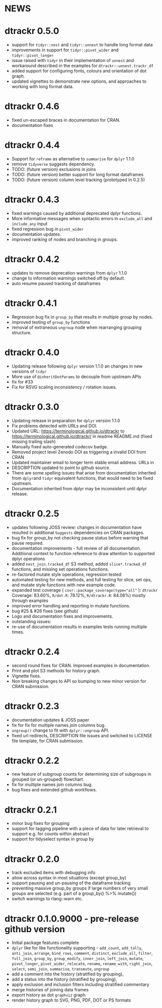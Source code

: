 # NEWS

# dtrackr 0.5.0

* support for `tidyr::nest` and `tidyr::unnest` to handle long format data
* improvements in support for `tidyr::pivot_wider` and `tidyr::pivot_longer`
* issue raised with `tidyr` in their implementation of `unnest` and workaround
  described in the examples for `dtrackr::unnest.trackr_df`
* added support for configuring fonts, colours and orientation of dot graph.
* updated vignettes to demonstrate new options, and approaches to working with
  long format data.

# dtrackr 0.4.6

* fixed un-escaped braces in documentation for CRAN.
* documentation fixes

# dtrackr 0.4.4

* Support for `reframe` as alternative to `summarise` for `dplyr` 1.1.0
* remove `tidyverse` suggests dependency.
* TODO: (future version) exclusions in joins
* TODO: (future version) better support for long format dataframes
* TODO: (future version) column level tracking (prototyped in 0.2.5)

# dtrackr 0.4.3

* fixed warnings caused by additional deprecated dplyr functions.
* More informative messages when syntactic errors in `exclude_all` and `include_any` input
* fixed regression bug in `pivot_wider`
* documentation updates.
* improved ranking of nodes and branching in groups.

# dtrackr 0.4.2

* updates to remove deprecation warnings from `dplyr` 1.1.0
* change to information warnings switched off by default.
* auto resume paused tracking of dataframes

# dtrackr 0.4.1

* Regression bug fix in `group_by` that results in multiple group by nodes.
* improved testing of `group_by` functions
* removal of extraneous `ungroup` node when rearranging grouping structure.

# dtrackr 0.4.0

* Updating release following `dplyr` version 1.1.0 an changes in new versions of `tidyr`
* More use of `@inheritDotParams` to decouple from upstream APIs
* fix for #33
* Fix for RSVG scaling inconsistency / rotation issues.

# dtrackr 0.3.0

* Updating release in preparation for `dplyr` version 1.1.0
* Fix problems detected with URLs and DOI.
* Updated URL: https://terminological.github.io/dtrackr to 
https://terminological.github.io/dtrackr/ in readme README.md 
(fixed missing trailing slash)
* Manually fixed auto-generated codecov badge.
* Removed project level Zenodo DOI as triggering a invalid DOI from CRAN
* Updated maintainer email to longer term stable email address. URLs in 
* DESCRIPTION updated to point to github source.
* There are some spelling issues that arise from documentation inherited from 
`dplyr`and `tidyr` equivalent functions, that would need to be fixed upstream.
* Documentation inherited from dplyr may be inconsistent until dplyr release.

# dtrackr 0.2.5

* updates following JOSS review: changes in documentation have resulted in
additional `Suggests` dependencies on CRAN packages.
* bug fix for group_by not checking pause status before warning that pause required.
* documentation improvements - full review of all documentation. Additional
context to function reference to draw attention to supported dplyr operations 
* added `nest_join.tracked_df` S3 method, added `slice*.tracked_df` functions, and 
missing set operations functions. 
* re-factored mutate style operations, regression tested
* automated testing for new methods, and full testing for slice, set ops, and mutate style
functions with new example code.
* expanded test coverage ( `covr::package_coverage(type="all"` ):
`dtrackr` Coverage: 83.60%,
`R/dot.R`: 78.12%,
`R/dtrackr.R`: 84.08%) mostly through examples
* improved error handling and reporting in mutate functions.
* bug #25 & #26 fixes (see github) 
* Logo and documentation fixes and improvements.
* outstanding issues: 
* re-use of documentation results in examples tests running multiple times.

# dtrackr 0.2.4

* second round fixes for CRAN. Improved examples in documentation. 
* Print and plot S3 methods for history graph. 
* Vignette fixes. 
* Non breaking changes to API so bumping to new minor version for CRAN submission.

# dtrackr 0.2.3

* documentation updates & JOSS paper
* fix for fix for multiple names join columns bug.
* `ungroup()`  change to fit with `dplyr::ungroup` API.
* fixed url redirects, DESCRIPTION file issues and switched to LICENSE file template, for CRAN submission.

# dtrackr 0.2.2

* new feature of subgroup counts for determining size of subgroups in grouped (or un-grouped) flowchart.
* fix for multiple names join columns bug.
* bug fixes and extended github workflows.

# dtrackr 0.2.1

* minor bug fixes for grouping
* support for tagging pipeline with a piece of data for later retrieval to support e.g. for counts within abstract
* support for tidyselect syntax in group by

# dtrackr 0.2.0

* track excluded items with debugging info
* allow across syntax in most situations (except group_by)
* support pausing and un-pausing of the dataframe tracking
* preventing massive group_by groups if large numbers of very small groups are selected (e.g. part of a group_by() %>% mutate())
* switch warnings to rlang::warn etc.

# dtrackr 0.1.0.9000 - pre-release github version

* Initial package features complete
* `dplyr` like for like functionality supporting - 
`add_count`, `add_tally`, `anti_join`, `arrange`, `bind_rows`, `comment`, 
`distinct`, `exclude_all`, `filter`, `full_join`, `group_by`, `group_modify`,
`inner_join`, `left_join`, `mutate`, `pivot_longer`, `pivot_wider`, `relocate`,
`rename`, `rename_with`, `right_join`, `select`, `semi_join`, `summarise`, 
`transmute`, `ungroup`
* add a comment into the history (stratified by grouping),
* add a status into the history (stratified by grouping),
* apply exclusion and inclusion filters including stratified commentary
* merge histories of joining data frames
* export history as dot `graphviz` graph
* render history graph to SVG, PNG, PDF, DOT or PS formats
